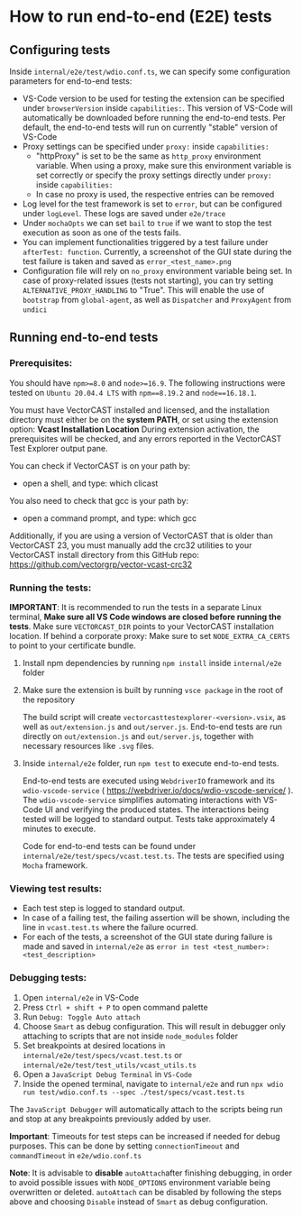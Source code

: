 # How to run end-to-end (E2E) tests

## Configuring tests

Inside `internal/e2e/test/wdio.conf.ts`, we can specify some configuration parameters for end-to-end tests:

- VS-Code version to be used for testing the extension can be specified under `browserVersion` inside `capabilities:`. This version of VS-Code will automatically be downloaded before running the end-to-end tests. Per default, the end-to-end tests will run on currently "stable" version of VS-Code
- Proxy settings can be specified under `proxy:` inside `capabilities:`
    - "httpProxy" is set to be the same as `http_proxy` environment variable. When using a proxy, make sure this environment variable is set correctly or specify the proxy settings directly under `proxy:` inside `capabilities:`
    - In case no proxy is used, the respective entries can be removed
- Log level for the test framework is set to `error`, but can be configured under `logLevel`. These logs are saved under `e2e/trace`
- Under `mochaOpts` we can set `bail` to `true` if we want to stop the test execution as soon as one of the tests fails. 
- You can implement functionalities triggered by a test failure under `afterTest: function`. Currently, a screenshot of the GUI state during the test failure is taken and saved as `error_<test_name>.png`
- Configuration file will rely on `no_proxy` environment variable being set. In case of proxy-related issues (tests not starting), you can try setting `ALTERNATIVE_PROXY_HANDLING` to "True". This will enable the use of `bootstrap` from `global-agent`, as well as `Dispatcher` and `ProxyAgent` from `undici`

## Running end-to-end tests

### Prerequisites:

You should have `npm>=8.0` and `node>=16.9`. The following instructions were tested on `Ubuntu 20.04.4 LTS` with `npm==8.19.2` and `node==16.18.1`.

You must have VectorCAST installed and licensed, and the installation directory
must either be on the **system PATH**, or set using the extension option: **Vcast Installation Location**
During extension activation, the prerequisites will be checked, and any errors 
reported in the VectorCAST Test Explorer output pane.

You can check if VectorCAST is on your path by:

* open a shell, and type: which clicast

You also need to check that gcc is your path by:

* open a command prompt, and type: which gcc

Additionally, if you are using a version of VectorCAST that is older than
VectorCAST 23, you must manually add the crc32 utilities to your VectorCAST
install directory from this GitHub repo: https://github.com/vectorgrp/vector-vcast-crc32

### Running the tests:

**IMPORTANT**: It is recommended to run the tests in a separate Linux terminal, **Make sure all VS Code windows are closed before running the tests**. 
Make sure `VECTORCAST_DIR` points to your VectorCAST installation location.
If behind a corporate proxy: Make sure to set `NODE_EXTRA_CA_CERTS` to point to your certificate bundle.

1)  
    Install npm dependencies by running `npm install` inside `internal/e2e` folder

2) 
    Make sure the extension is built by running `vsce package` in the root of the repository
   
    The build script will create `vectorcasttestexplorer-<version>.vsix`, as well as `out/extension.js` and `out/server.js`. End-to-end tests are run directly on `out/extension.js` and `out/server.js`, together with necessary resources like `.svg` files.


3) 
    Inside `internal/e2e` folder, run ```npm test``` to execute end-to-end tests. 

    End-to-end tests are executed using `WebdriverIO` framework and its `wdio-vscode-service` ( https://webdriver.io/docs/wdio-vscode-service/ ). The `wdio-vscode-service` simplifies automating interactions with VS-Code UI and verifying the produced states. The interactions being tested will be logged to standard output. Tests take approximately 4 minutes to execute.

    Code for end-to-end tests can be found under `internal/e2e/test/specs/vcast.test.ts`. The tests are specified using `Mocha` framework.

### Viewing test results:
    
- Each test step is logged to standard output. 
- In case of a failing test, the failing assertion will be shown, including the line in `vcast.test.ts` where the failure ocurred. 
- For each of the tests, a screenshot of the GUI state during failure is made and saved in `internal/e2e` as `error in test <test_number>: <test_description>`

### Debugging tests:

1) Open `internal/e2e` in VS-Code 
2) Press `Ctrl + shift + P` to open command palette
3) Run `Debug: Toggle Auto attach`
4) Choose `Smart` as debug configuration. This will result in debugger only attaching to scripts that are not inside `node_modules` folder
5) Set breakpoints at desired locations in `internal/e2e/test/specs/vcast.test.ts` or `internal/e2e/test/test_utils/vcast_utils.ts`
6) Open a `JavaScript Debug Terminal` in `VS-Code`
7) Inside the opened terminal, navigate to `internal/e2e` and run ```npx wdio run test/wdio.conf.ts --spec ./test/specs/vcast.test.ts```

The `JavaScript Debugger` will automatically attach to the scripts being run and stop at any breakpoints previously added by user.

**Important**: Timeouts for test steps can be increased if needed for debug purposes. This can be done by setting `connectionTimeout` and `commandTimeout` in `e2e/wdio.conf.ts`

**Note**: It is advisable to **disable** `autoAttach`after finishing debugging, in order to avoid possible issues with `NODE_OPTIONS` environment variable being overwritten or deleted. `autoAttach` can be disabled by following the steps above and choosing `Disable` instead of `Smart` as debug configuration.
